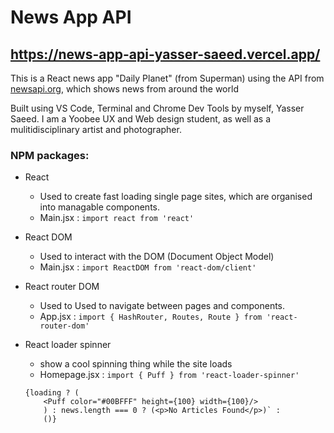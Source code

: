 # **News App API**

## https://news-app-api-yasser-saeed.vercel.app/

This is a React news app "Daily Planet" (from Superman) using the API from [newsapi.org](newsapi.org), which shows news from around the world

Built using VS Code, Terminal and Chrome Dev Tools by myself, Yasser Saeed. I am a Yoobee UX and Web design student, as well as a mulitidisciplinary artist and photographer.

### NPM packages:

- React
  - Used to create fast loading single page sites, which are organised into managable components.
  - Main.jsx : `import react from 'react'`
- React DOM
  - Used to interact with the DOM (Document Object Model)
  - Main.jsx : `import ReactDOM from 'react-dom/client'`
- React router DOM
  - Used to Used to navigate between pages and components.
  - App.jsx : `import { HashRouter, Routes, Route } from 'react-router-dom'`
- React loader spinner

  - show a cool spinning thing while the site loads
  - Homepage.jsx : `import { Puff } from 'react-loader-spinner'`

  ```
  {loading ? (
      <Puff color="#00BFFF" height={100} width={100}/>
      ) : news.length === 0 ? (<p>No Articles Found</p>)` :
      ()}
  ```
